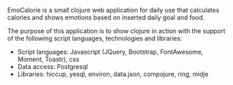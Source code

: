 EmoCalorie is a small clojure web application for daily use that calculates calories and shows emotions based on inserted daily goal and food.

The purpose of this application is to show clojure in action with the support of the following script languages, technologies and libraries:

- Script languages: Javascript (JQuery, Bootstrap, FontAwesome, Moment, Toastr), css
- Data access: Postgresql
- Libraries: hiccup, yesql, environ, data.json, compojure, ring, midje
